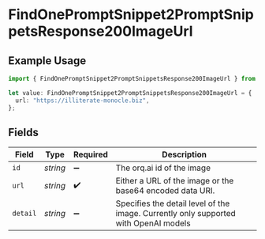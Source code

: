 # FindOnePromptSnippet2PromptSnippetsResponse200ImageUrl

## Example Usage

```typescript
import { FindOnePromptSnippet2PromptSnippetsResponse200ImageUrl } from "orq-poc-typescript-multi-env-version/models/operations";

let value: FindOnePromptSnippet2PromptSnippetsResponse200ImageUrl = {
  url: "https://illiterate-monocle.biz",
};
```

## Fields

| Field                                                                                | Type                                                                                 | Required                                                                             | Description                                                                          |
| ------------------------------------------------------------------------------------ | ------------------------------------------------------------------------------------ | ------------------------------------------------------------------------------------ | ------------------------------------------------------------------------------------ |
| `id`                                                                                 | *string*                                                                             | :heavy_minus_sign:                                                                   | The orq.ai id of the image                                                           |
| `url`                                                                                | *string*                                                                             | :heavy_check_mark:                                                                   | Either a URL of the image or the base64 encoded data URI.                            |
| `detail`                                                                             | *string*                                                                             | :heavy_minus_sign:                                                                   | Specifies the detail level of the image. Currently only supported with OpenAI models |